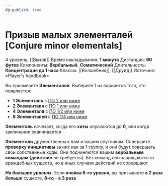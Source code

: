 ```yaml
---
dg-publish: true
---
```

# Призыв малых элементалей [Conjure minor elementals]
4 уровень, [[Вызов]]
Время накладывания: **1 минута**
Дистанция: **90 футов**
Компоненты: **Вербальный**, **Соматический**
Длительность: **Концентрация до 1 часа**
Классы: [[Волшебник]], [[Друид]]
Источник: «Player's handbook»

Вы призываете **Элементалей**. Выберите 1 из вариантов того, кто появляется:
- **1 Элементаль** с [ПО 2 или ниже](https://dnd.su/bestiary/?search=&type=30&danger=10%7C11%7C12%7C13%7C14%7C15)
- **2 Элементаля** с [ПО 1 или ниже](https://dnd.su/bestiary/?search=&type=30&danger=10%7C11%7C12%7C13%7C14)
- **4 Элементаля** с [ПО 1/2 или ниже](https://dnd.su/bestiary/?search=&type=30&danger=10%7C11%7C12%7C13)
- **8 Элементалей** с [ПО 1/4 или ниже](https://dnd.su/bestiary/?search=&type=30&danger=10%7C11%7C12)

**Элементаль** исчезает, когда его **хиты** опускаются до **0**, или когда заклинание оканчивается

**Элементали** дружественны к вам и вашим спутникам. Совершите **проверку инициативы** за них как за 1 группу, и они будут совершать свои собственные ходы. Они подчиняются вашим **вербальным командам** (**действие** не требуется). Без команд они защищаются от враждебных существ, но в иных случаях действий не совершают

**_На больших уровнях._** Если **ячейка 6-го уровня**, вы призываете **в 2 раза больше** существ, **8-го** - **в 3 раза**
